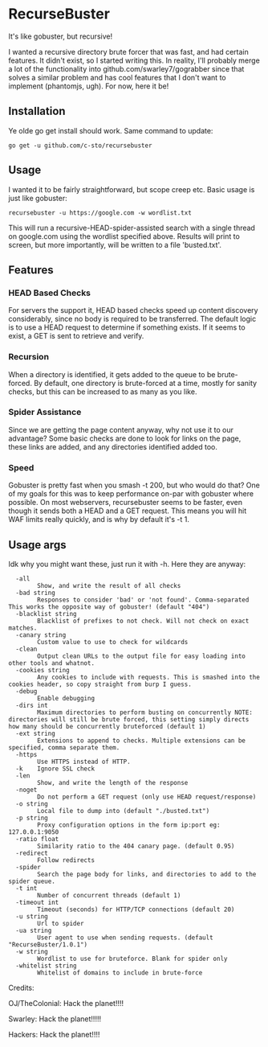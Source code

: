 # RecurseBuster

It's like gobuster, but recursive!

I wanted a recursive directory brute forcer that was fast, and had certain features. It didn't exist, so I started writing this. In reality, I'll probably merge a lot of the functionality into github.com/swarley7/gograbber since that solves a similar problem and has cool features that I don't want to implement (phantomjs, ugh). For now, here it be!

## Installation

Ye olde go get install should work. Same command to update:

```
go get -u github.com/c-sto/recursebuster
```

## Usage

I wanted it to be fairly straightforward, but scope creep etc. Basic usage is just like gobuster:

```
recursebuster -u https://google.com -w wordlist.txt
```

This will run a recursive-HEAD-spider-assisted search with a single thread on google.com using the wordlist specified above. Results will print to screen, but more importantly, will be written to a file 'busted.txt'.

## Features

### HEAD Based Checks

For servers the support it, HEAD based checks speed up content discovery considerably, since no body is required to be transferred. The default logic is to use a HEAD request to determine if something exists. If it seems to exist, a GET is sent to retrieve and verify.

### Recursion

When a directory is identified, it gets added to the queue to be brute-forced. By default, one directory is brute-forced at a time, mostly for sanity checks, but this can be increased to as many as you like.

### Spider Assistance

Since we are getting the page content anyway, why not use it to our advantage? Some basic checks are done to look for links on the page, these links are added, and any directories identified added too.

### Speed

Gobuster is pretty fast when you smash -t 200, but who would do that? One of my goals for this was to keep performance on-par with gobuster where possible. On most webservers, recursebuster seems to be faster, even though it sends both a HEAD and a GET request. This means you will hit WAF limits really quickly, and is why by default it's -t 1.

## Usage args

Idk why you might want these, just run it with -h. Here they are anyway:

```
  -all
        Show, and write the result of all checks
  -bad string
        Responses to consider 'bad' or 'not found'. Comma-separated This works the opposite way of gobuster! (default "404")
  -blacklist string
        Blacklist of prefixes to not check. Will not check on exact matches.
  -canary string
        Custom value to use to check for wildcards
  -clean
        Output clean URLs to the output file for easy loading into other tools and whatnot.
  -cookies string
        Any cookies to include with requests. This is smashed into the cookies header, so copy straight from burp I guess.
  -debug
        Enable debugging
  -dirs int
        Maximum directories to perform busting on concurrently NOTE: directories will still be brute forced, this setting simply directs how many should be concurrently bruteforced (default 1)
  -ext string
        Extensions to append to checks. Multiple extensions can be specified, comma separate them.
  -https
        Use HTTPS instead of HTTP.
  -k    Ignore SSL check
  -len
        Show, and write the length of the response
  -noget
        Do not perform a GET request (only use HEAD request/response)
  -o string
        Local file to dump into (default "./busted.txt")
  -p string
        Proxy configuration options in the form ip:port eg: 127.0.0.1:9050
  -ratio float
        Similarity ratio to the 404 canary page. (default 0.95)
  -redirect
        Follow redirects
  -spider
        Search the page body for links, and directories to add to the spider queue.
  -t int
        Number of concurrent threads (default 1)
  -timeout int
        Timeout (seconds) for HTTP/TCP connections (default 20)
  -u string
        Url to spider
  -ua string
        User agent to use when sending requests. (default "RecurseBuster/1.0.1")
  -w string
        Wordlist to use for bruteforce. Blank for spider only
  -whitelist string
        Whitelist of domains to include in brute-force
```

Credits:

OJ/TheColonial: Hack the planet!!!!

Swarley: Hack the planet!!!!!

Hackers: Hack the planet!!!!